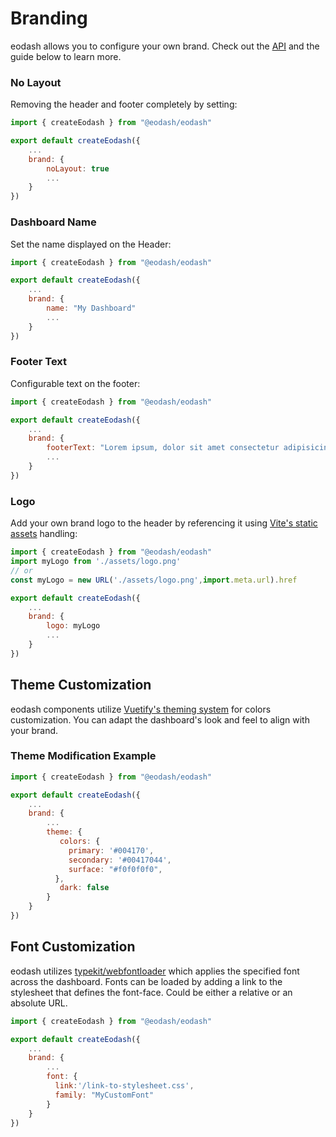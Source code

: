 # Branding

eodash allows you to configure your own brand. Check out the [API](/api/client/types/type-aliases/Eodash.html#brand) and the guide below to learn more.

### No Layout

Removing the header and footer completely by setting:

```js
import { createEodash } from "@eodash/eodash"

export default createEodash({
    ...
    brand: {
        noLayout: true
        ...
    }
})
```

### Dashboard Name

Set the name displayed on the Header:

```js
import { createEodash } from "@eodash/eodash"

export default createEodash({
    ...
    brand: {
        name: "My Dashboard"
        ...
    }
})
```

### Footer Text

Configurable text on the footer:

```js
import { createEodash } from "@eodash/eodash"

export default createEodash({
    ...
    brand: {
        footerText: "Lorem ipsum, dolor sit amet consectetur adipisicing elit."
        ...
    }
})
```

### Logo

Add your own brand logo to the header by referencing it using [Vite's static assets](https://vitejs.dev/guide/assets.html#static-asset-handling) handling:

```js
import { createEodash } from "@eodash/eodash"
import myLogo from './assets/logo.png'
// or
const myLogo = new URL('./assets/logo.png',import.meta.url).href

export default createEodash({
    ...
    brand: {
        logo: myLogo
        ...
    }
})
```

## Theme Customization

eodash components utilize [Vuetify's theming system](https://vuetifyjs.com/en/features/theme/#api) for colors customization. You can adapt the dashboard's look and feel to align with your brand.

### Theme Modification Example

```js
import { createEodash } from "@eodash/eodash"

export default createEodash({
    ...
    brand: {
        ...
        theme: {
           colors: {
             primary: '#004170',
             secondary: '#00417044',
             surface: "#f0f0f0f0",
          },
           dark: false
        }
    }
})
```

## Font Customization

eodash utilizes [typekit/webfontloader](https://github.com/typekit/webfontloader) which applies the specified font across the dashboard. Fonts can be loaded by adding a link to the stylesheet that defines the font-face. Could be either a relative or an absolute URL.

```js
import { createEodash } from "@eodash/eodash"

export default createEodash({
    ...
    brand: {
        ...
        font: {
          link:'/link-to-stylesheet.css',
          family: "MyCustomFont"
        }
    }
})
```
